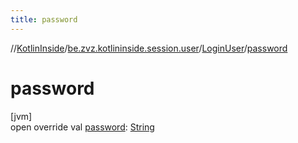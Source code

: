 ```yaml
---
title: password
---
```

//[KotlinInside](../../../index.html)/[be.zvz.kotlininside.session.user](../index.html)/[LoginUser](index.html)/[password](password.html)



# password



[jvm]\
open override val [password](password.html): [String](https://kotlinlang.org/api/latest/jvm/stdlib/kotlin/-string/index.html)




